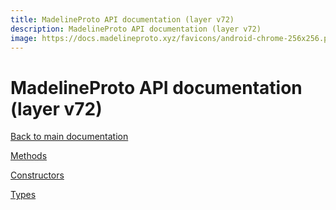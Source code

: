 ```yaml
---
title: MadelineProto API documentation (layer v72)
description: MadelineProto API documentation (layer v72)
image: https://docs.madelineproto.xyz/favicons/android-chrome-256x256.png
---
```

# MadelineProto API documentation (layer v72)  

[Back to main documentation](..)  


[Methods](methods/)

[Constructors](constructors/)

[Types](types/)